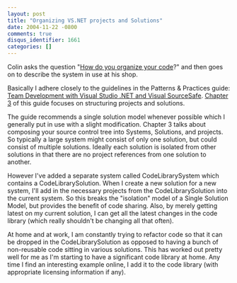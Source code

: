 ```yaml
---
layout: post
title: "Organizing VS.NET projects and Solutions"
date: 2004-11-22 -0800
comments: true
disqus_identifier: 1661
categories: []
---
```

Colin asks the question "[How do you organize your
code](http://www.jtleigh.com/people/colin/blog/archives/2004/11/how_do_you_orga_1.html)?"
and then goes on to describe the system in use at his shop.

Basically I adhere closely to the guidelines in the Patterns & Practices
guide: [Team Development with Visual Studio .NET and Visual
SourceSafe](http://msdn.microsoft.com/library/default.asp?url=/library/en-us/dnbda/html/tdlg_rm.asp).
[Chapter
3](http://msdn.microsoft.com/library/default.asp?url=/library/en-us/dnbda/html/tdlg_ch3.asp)
of this guide focuses on structuring projects and solutions.

The guide recommends a single solution model whenever possible which I
generally put in use with a slight modification. Chapter 3 talks about
composing your source control tree into Systems, Solutions, and
projects. So typically a large system might consist of only one
solution, but could consist of multiple solutions. Ideally each solution
is isolated from other solutions in that there are no project references
from one solution to another.

However I've added a separate system called CodeLibrarySystem which
contains a CodeLibrarySolution. When I create a new solution for a new
system, I'll add in the necessary projects from the CodeLibrarySolution
into the current system. So this breaks the "isolation" model of a
Single Solution Model, but provides the benefit of code sharing. Also,
by merely getting latest on my current solution, I can get all the
latest changes in the code library (which really shouldn't be changing
all that often).

At home and at work, I am constantly trying to refactor code so that it
can be dropped in the CodeLibrarySolution as opposed to having a bunch
of non-reusable code sitting in various solutions. This has worked out
pretty well for me as I'm starting to have a significant code library at
home. Any time I find an interesting example online, I add it to the
code library (with appropriate licensing information if any).

